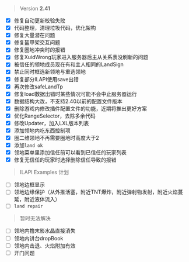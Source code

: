 > Version **2.41**
 - [x] 修复自动更新校验失败
 - [x] 代码整理，清理垃圾代码，优化架构
 - [x] 修复大量潜在问题
 - [x] 修复盔甲架交互问题
 - [x] 修复圈地冲突时的报错
 - [x] 修复XuidWrong玩家进入服务器后主从关系表没刷新的问题
 - [x] 被信任的领地成员现在有和主人相同的LandSign
 - [x] 禁止同时框选新领地与重选领地
 - [x] 修复部分ILAPI使用save出错
 - [x] 再次修改safeLandTp
 - [x] 修复load数据出错时某些情况可能不会中止服务器运行
 - [x] 数据结构大改，不支持2.40以前的配置文件版本
 - [x] 删除游戏内修改插件配置文件的功能，近期将推出更好方案
 - [x] 优化RangeSelector，去除多余代码
 - [x] 修改Updater，加入LXL版本列表
 - [x] 添加领地内吃东西控制项
 - [x] 圈二维领地不再需要圈地时高度大于2
 - [x] 添加`land ok`
 - [x] 领地菜单里添加信任前可以看到已信任的玩家列表
 - [x] 修复无信任的玩家时选择删除信任导致的报错

> ILAPI Examples 计划
 - [ ] 领地边框显示
 - [ ] 领地边缘保护（从外推活塞，附近TNT爆炸，附近弹射物发射，附近火焰蔓延，附近液体流入）
 - [ ] `land repair`

> 暂时无法解决
 - [ ] 领地内撸末影水晶直接消失
 - [ ] 领地内讲台dropBook
 - [ ] 领地内击退、火焰附加有效
 - [ ] 开门问题